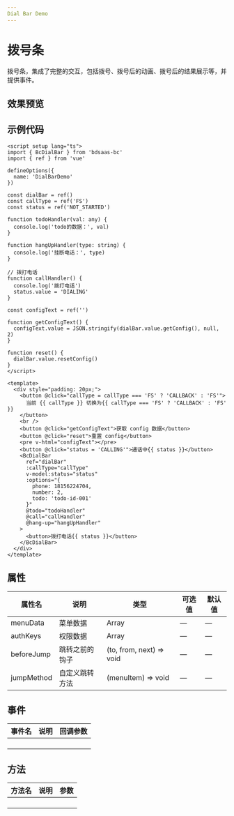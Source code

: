 ```yaml
---
Dial Bar Demo
---
```


# 拨号条

拨号条，集成了完整的交互，包括拨号、拨号后的动画、拨号后的结果展示等，并提供事件。

<script setup lang="ts">
import DialBarDemo from '../components/dial-bar-demo/DialBarDemo.vue'
</script>

## 效果预览

[//]: # '<DialBarDemo/>'

## 示例代码

```vue
<script setup lang="ts">
import { BcDialBar } from 'bdsaas-bc'
import { ref } from 'vue'

defineOptions({
  name: 'DialBarDemo'
})

const dialBar = ref()
const callType = ref('FS')
const status = ref('NOT_STARTED')

function todoHandler(val: any) {
  console.log('todo的数据：', val)
}

function hangUpHandler(type: string) {
  console.log('挂断电话：', type)
}

// 拨打电话
function callHandler() {
  console.log('拨打电话')
  status.value = 'DIALING'
}

const configText = ref('')

function getConfigText() {
  configText.value = JSON.stringify(dialBar.value.getConfig(), null, 2)
}

function reset() {
  dialBar.value.resetConfig()
}
</script>

<template>
  <div style="padding: 20px;">
    <button @click="callType = callType === 'FS' ? 'CALLBACK' : 'FS'">
      当前 {{ callType }} 切换为{{ callType === 'FS' ? 'CALLBACK' : 'FS' }}
    </button>
    <br />
    <button @click="getConfigText">获取 config 数据</button>
    <button @click="reset">重置 config</button>
    <pre v-html="configText"></pre>
    <button @click="status = 'CALLING'">通话中{{ status }}</button>
    <BcDialBar
      ref="dialBar"
      :callType="callType"
      v-model:status="status"
      :options="{
        phone: 18156224704,
        number: 2,
        todo: 'todo-id-001'
      }"
      @todo="todoHandler"
      @call="callHandler"
      @hang-up="hangUpHandler"
    >
      <button>拨打电话{{ status }}</button>
    </BcDialBar>
  </div>
</template>
```

## 属性

| 属性名     | 说明           | 类型                     | 可选值 | 默认值 |
| ---------- | -------------- | ------------------------ | ------ | ------ |
| menuData   | 菜单数据       | Array                    | —      | —      |
| authKeys   | 权限数据       | Array                    | —      | —      |
| beforeJump | 跳转之前的钩子 | (to, from, next) => void | —      | —      |
| jumpMethod | 自定义跳转方法 | (menuItem) => void       | —      | —      |

## 事件

| 事件名 | 说明 | 回调参数 |
| ------ | ---- | -------- |
|        |      |          |
|        |      |          |
|        |      |          |
|        |      |          |

## 方法

| 方法名 | 说明 | 参数 |
| ------ | ---- | ---- |
|        |      |      |
|        |      |      |
|        |      |      |
|        |      |      |
